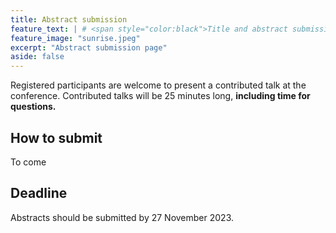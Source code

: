 ```yaml
---
title: Abstract submission
feature_text: | # <span style="color:black">Title and abstract submission</span>
feature_image: "sunrise.jpeg"
excerpt: "Abstract submission page"
aside: false
---
```


Registered participants are welcome to present a contributed talk at the conference. Contributed talks will be 25 minutes long, **including time for questions.**

## How to submit

To come

## Deadline

Abstracts should be submitted by 27 November 2023.
